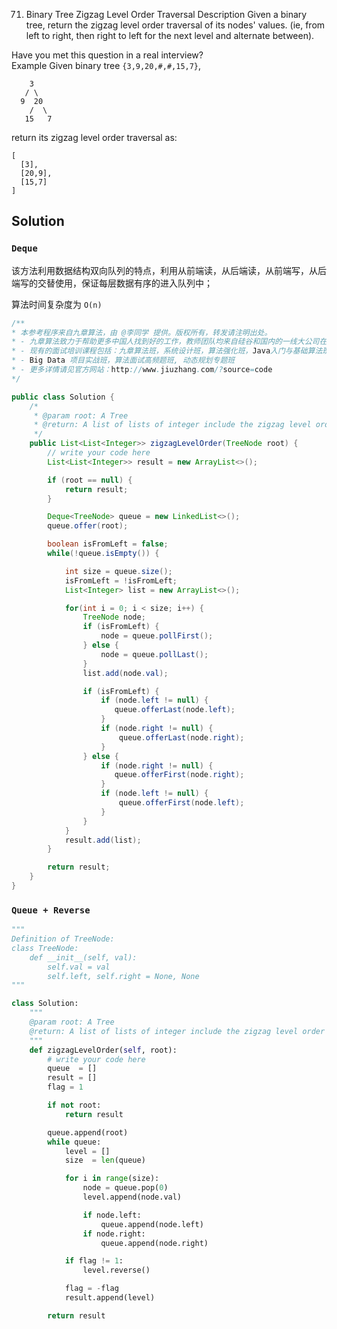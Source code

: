 71. Binary Tree Zigzag Level Order Traversal
Description
Given a binary tree, return the zigzag level order traversal of its nodes' values. (ie, from left to right, then right to left for the next level and alternate between).

Have you met this question in a real interview?  
Example
Given binary tree `{3,9,20,#,#,15,7}`,

```
    3
   / \
  9  20
    /  \
   15   7
```

return its zigzag level order traversal as:

```
[
  [3],
  [20,9],
  [15,7]
]
```

## Solution

### `Deque`

该方法利用数据结构双向队列的特点，利用从前端读，从后端读，从前端写，从后端写的交替使用，保证每层数据有序的进入队列中；

算法时间复杂度为 `O(n)`

```java
/**
* 本参考程序来自九章算法，由 @李同学 提供。版权所有，转发请注明出处。
* - 九章算法致力于帮助更多中国人找到好的工作，教师团队均来自硅谷和国内的一线大公司在职工程师。
* - 现有的面试培训课程包括：九章算法班，系统设计班，算法强化班，Java入门与基础算法班，Android 项目实战班，
* - Big Data 项目实战班，算法面试高频题班, 动态规划专题班
* - 更多详情请见官方网站：http://www.jiuzhang.com/?source=code
*/

public class Solution {
    /*
     * @param root: A Tree
     * @return: A list of lists of integer include the zigzag level order traversal of its nodes' values.
     */
    public List<List<Integer>> zigzagLevelOrder(TreeNode root) {
        // write your code here
        List<List<Integer>> result = new ArrayList<>();

        if (root == null) {
            return result;
        }

        Deque<TreeNode> queue = new LinkedList<>();
        queue.offer(root);

        boolean isFromLeft = false;
        while(!queue.isEmpty()) {

            int size = queue.size();
            isFromLeft = !isFromLeft;
            List<Integer> list = new ArrayList<>();

            for(int i = 0; i < size; i++) {
                TreeNode node;
                if (isFromLeft) {
                    node = queue.pollFirst();
                } else {
                    node = queue.pollLast();
                }
                list.add(node.val);

                if (isFromLeft) {
                    if (node.left != null) {
                       queue.offerLast(node.left);
                    }
                    if (node.right != null) {
                        queue.offerLast(node.right);
                    }
                } else {
                    if (node.right != null) {
                       queue.offerFirst(node.right);
                    }
                    if (node.left != null) {
                        queue.offerFirst(node.left);
                    }
                }
            }
            result.add(list);
        }

        return result;
    }
}
```

### `Queue + Reverse`

```python
"""
Definition of TreeNode:
class TreeNode:
    def __init__(self, val):
        self.val = val
        self.left, self.right = None, None
"""

class Solution:
    """
    @param root: A Tree
    @return: A list of lists of integer include the zigzag level order traversal of its nodes' values.
    """
    def zigzagLevelOrder(self, root):
        # write your code here
        queue  = []
        result = []
        flag = 1

        if not root:
            return result

        queue.append(root)
        while queue:
            level = []
            size  = len(queue)

            for i in range(size):
                node = queue.pop(0)
                level.append(node.val)

                if node.left:
                    queue.append(node.left)
                if node.right:
                    queue.append(node.right)

            if flag != 1:
                level.reverse()

            flag = -flag
            result.append(level)

        return result

```
